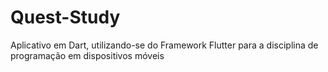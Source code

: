 # Quest-Study
Aplicativo em Dart, utilizando-se do Framework Flutter para a disciplina de programação em dispositivos móveis

